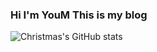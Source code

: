 ### Hi I'm YouM This is my blog
![Christmas's GitHub stats](https://github-readme-stats.vercel.app/api?username=Christmas&show_icons=true&theme=tokyonight)
